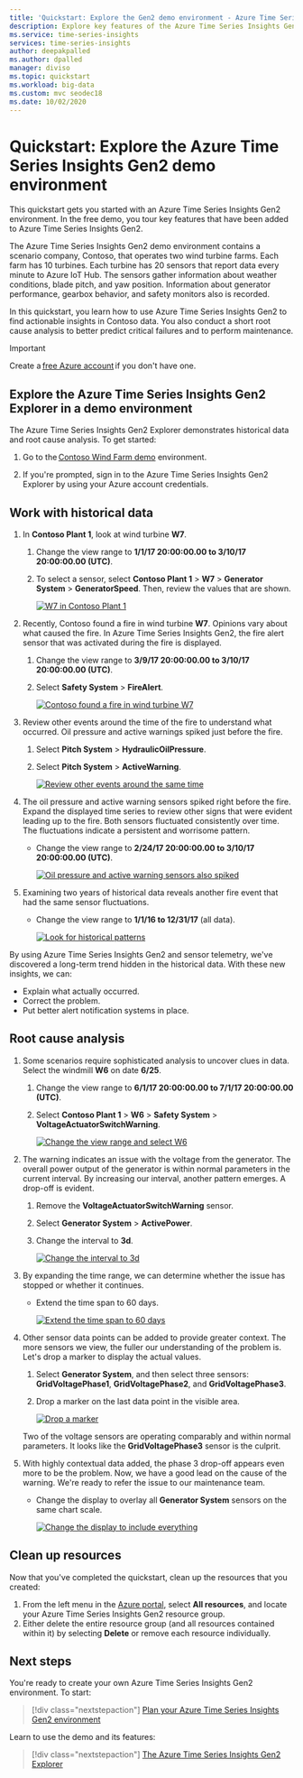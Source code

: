 ```yaml
---
title: 'Quickstart: Explore the Gen2 demo environment - Azure Time Series Insights Gen2 | Microsoft Docs'
description: Explore key features of the Azure Time Series Insights Gen2 demo environment.
ms.service: time-series-insights 
services: time-series-insights
author: deepakpalled
ms.author: dpalled
manager: diviso
ms.topic: quickstart
ms.workload: big-data
ms.custom: mvc seodec18
ms.date: 10/02/2020
---
```


# Quickstart: Explore the Azure Time Series Insights Gen2 demo environment

This quickstart gets you started with an Azure Time Series Insights Gen2 environment. In the free demo, you tour key features that have been added to Azure Time Series Insights Gen2.

The Azure Time Series Insights Gen2 demo environment contains a scenario company, Contoso, that operates two wind turbine farms. Each farm has 10 turbines. Each turbine has 20 sensors that report data every minute to Azure IoT Hub. The sensors gather information about weather conditions, blade pitch, and yaw position. Information about generator performance, gearbox behavior, and safety monitors also is recorded.

In this quickstart, you learn how to use Azure Time Series Insights Gen2 to find actionable insights in Contoso data. You also conduct a short root cause analysis to better predict critical failures and to perform maintenance.

> [!IMPORTANT]
> Create a [free Azure account](https://azure.microsoft.com/free/?ref=microsoft.com&utm_source=microsoft.com&utm_medium=docs&utm_campaign=visualstudio) if you don't have one.

## Explore the Azure Time Series Insights Gen2 Explorer in a demo environment

The Azure Time Series Insights Gen2 Explorer demonstrates historical data and root cause analysis. To get started:

1. Go to the [Contoso Wind Farm demo](https://insights.timeseries.azure.com/preview/samples) environment.  

1. If you're prompted, sign in to the Azure Time Series Insights Gen2 Explorer by using your Azure account credentials.

## Work with historical data

1. In **Contoso Plant 1**, look at wind turbine **W7**.  

   1. Change the view range to **1/1/17 20:00:00.00 to 3/10/17 20:00:00.00 (UTC)**.
   1. To select a sensor, select **Contoso Plant 1** > **W7** > **Generator System** > **GeneratorSpeed**. Then, review the values that are shown.

      [![W7 in Contoso Plant 1](media/v2-update-quickstart/quick-start-generator-speed.png)](media/v2-update-quickstart/quick-start-generator-speed.png#lightbox)

1. Recently, Contoso found a fire in wind turbine **W7**. Opinions vary about what caused the fire. In Azure Time Series Insights Gen2, the fire alert sensor that was activated during the fire is displayed.

   1. Change the view range to **3/9/17 20:00:00.00 to 3/10/17 20:00:00.00 (UTC)**.
   1. Select **Safety System** > **FireAlert**.

      [![Contoso found a fire in wind turbine W7](media/v2-update-quickstart/quick-start-fire-alert.png)](media/v2-update-quickstart/quick-start-fire-alert.png#lightbox)

1. Review other events around the time of the fire to understand what occurred. Oil pressure and active warnings spiked just before the fire.

   1. Select **Pitch System** > **HydraulicOilPressure**.
   1. Select **Pitch System** > **ActiveWarning**.

      [![Review other events around the same time](media/v2-update-quickstart/quick-start-active-warning.png)](media/v2-update-quickstart/quick-start-active-warning.png#lightbox)

1. The oil pressure and active warning sensors spiked right before the fire. Expand the displayed time series to review other signs that were evident leading up to the fire. Both sensors fluctuated consistently over time. The fluctuations indicate a persistent and worrisome pattern.

    * Change the view range to **2/24/17 20:00:00.00 to 3/10/17 20:00:00.00 (UTC)**.

      [![Oil pressure and active warning sensors also spiked](media/v2-update-quickstart/quick-start-view-range.png)](media/v2-update-quickstart/quick-start-view-range.png#lightbox)

1. Examining two years of historical data reveals another fire event that had the same sensor fluctuations.

    * Change the view range to **1/1/16 to 12/31/17** (all data).

      [![Look for historical patterns](media/v2-update-quickstart/quick-start-expand-view-range.png)](media/v2-update-quickstart/quick-start-expand-view-range.png#lightbox)

By using Azure Time Series Insights Gen2 and sensor telemetry, we've discovered a long-term trend hidden in the historical data. With these new insights, we can:

* Explain what actually occurred.
* Correct the problem.
* Put better alert notification systems in place.

## Root cause analysis

1. Some scenarios require sophisticated analysis to uncover clues in data. Select the windmill **W6** on date **6/25**.

    1. Change the view range to **6/1/17 20:00:00.00 to 7/1/17 20:00:00.00 (UTC)**.
    1. Select **Contoso Plant 1** > **W6** > **Safety System** > **VoltageActuatorSwitchWarning**.

       [![Change the view range and select W6](media/v2-update-quickstart/quick-start-voltage-switch-warning.png)](media/v2-update-quickstart/quick-start-voltage-switch-warning.png#lightbox)

1. The warning indicates an issue with the voltage from the generator. The overall power output of the generator is within normal parameters in the current interval. By increasing our interval, another pattern emerges. A drop-off is evident.

    1. Remove the **VoltageActuatorSwitchWarning** sensor.
    1. Select **Generator System** > **ActivePower**.
    1. Change the interval to **3d**.

       [![Change the interval to 3d](media/v2-update-quickstart/quick-start-interval-change.png)](media/v2-update-quickstart/quick-start-interval-change.png#lightbox)

1. By expanding the time range, we can determine whether the issue has stopped or whether it continues.

    * Extend the time span to 60 days.

      [![Extend the time span to 60 days](media/v2-update-quickstart/quick-start-expand-interval-range.png)](media/v2-update-quickstart/quick-start-expand-interval-range.png#lightbox)

1. Other sensor data points can be added to provide greater context. The more sensors we view, the fuller our understanding of the problem is. Let's drop a marker to display the actual values.

    1. Select **Generator System**, and then select three sensors: **GridVoltagePhase1**, **GridVoltagePhase2**, and **GridVoltagePhase3**.
    1. Drop a marker on the last data point in the visible area.

       [![Drop a marker](media/v2-update-quickstart/quick-start-drop-marker.png)](media/v2-update-quickstart/quick-start-drop-marker.png#lightbox)

    Two of the voltage sensors are operating comparably and within normal parameters. It looks like the **GridVoltagePhase3** sensor is the culprit.

1. With highly contextual data added, the phase 3 drop-off appears even more to be the problem. Now, we have a good lead on the cause of the warning. We're ready to refer the issue to our maintenance team.  

    * Change the display to overlay all **Generator System** sensors on the same chart scale.

      [![Change the display to include everything](media/v2-update-quickstart/quick-start-generator-system.png)](media/v2-update-quickstart/quick-start-generator-system.png#lightbox)

## Clean up resources

Now that you've completed the quickstart, clean up the resources that you created:

1. From the left menu in the [Azure portal](https://portal.azure.com), select **All resources**, and locate your Azure Time Series Insights Gen2 resource group.
1. Either delete the entire resource group (and all resources contained within it) by selecting **Delete** or remove each resource individually.

## Next steps

You're ready to create your own Azure Time Series Insights Gen2 environment. To start:

> [!div class="nextstepaction"]
> [Plan your Azure Time Series Insights Gen2 environment](time-series-insights-update-plan.md)

Learn to use the demo and its features:

> [!div class="nextstepaction"]
> [The Azure Time Series Insights Gen2 Explorer](time-series-insights-update-explorer.md)
